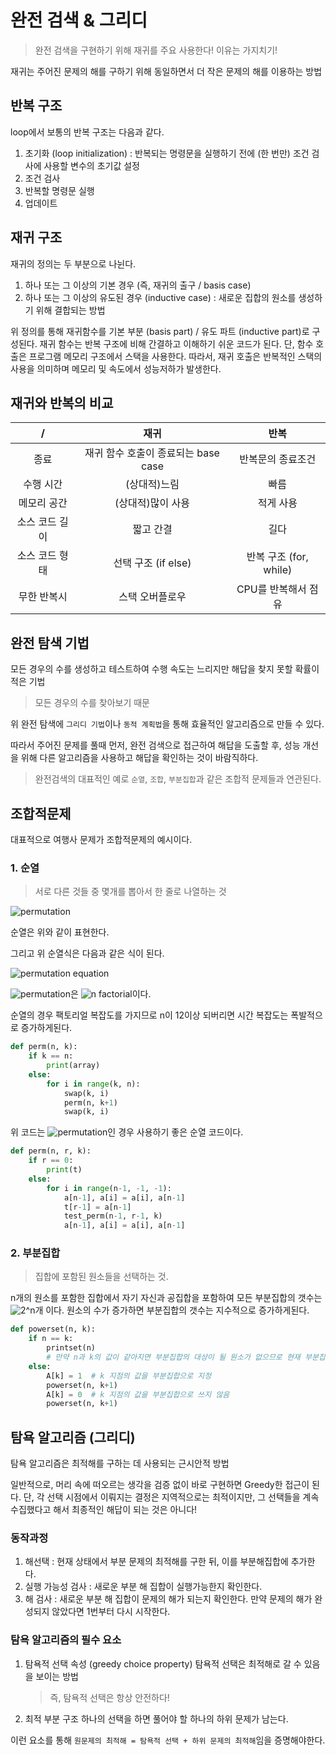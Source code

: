 # 완전 검색 & 그리디

> 완전 검색을 구현하기 위해 재귀를 주요 사용한다! 이유는 가지치기!

재귀는 주어진 문제의 해를 구하기 위해 동일하면서 더 작은 문제의 해를 이용하는 방법

## 반복 구조

loop에서 보통의 반복 구조는 다음과 같다.

1. 초기화 (loop initialization) : 반복되는 명령문을 실행하기 전에 (한 번만) 조건 검사에 사용할 변수의 초기값 설정
2. 조건 검사
3. 반복할 명령문 실행
4. 업데이트

## 재귀 구조

재귀의 정의는 두 부분으로 나뉜다.

1. 하나 또는 그 이상의 기본 경우 (즉, 재귀의 출구 / basis case)
2. 하나 또는 그 이상의 유도된 경우 (inductive case) : 새로운 집합의 원소를 생성하기 위해 결합되는 방법

위 정의를 통해 재귀함수를 기본 부분 (basis part) / 유도 파트 (inductive part)로 구성된다.
재귀 함수는 반복 구조에 비해 간결하고 이해하기 쉬운 코드가 된다. 단, 함수 호출은 프로그램 메모리 구조에서 스택을 사용한다.
따라서, 재귀 호출은 반복적인 스택의 사용을 의미하며 메모리 및 속도에서 성능저하가 발생한다.

## 재귀와 반복의 비교

 / | 재귀 | 반복
:---: | :---: | :---: |
종료 | 재귀 함수 호출이 종료되는 base case | 반복문의 종료조건
수행 시간 | (상대적)느림 | 빠름
메모리 공간 | (상대적)많이 사용 | 적게 사용
소스 코드 길이 | 짧고 간결 | 길다
소스 코드 형태 | 선택 구조 (if else) | 반복 구조 (for, while)
무한 반복시 | 스택 오버플로우 | CPU를 반복해서 점유

## 완전 탐색 기법

모든 경우의 수를 생성하고 테스트하여 수행 속도는 느리지만 해답을 찾지 못할 확률이 적은 기법

> 모든 경우의 수를 찾아보기 때문

위 완전 탐색에 `그리디 기법`이나 `동적 계획법`을 통해 효율적인 알고리즘으로 만들 수 있다.

따라서 주어진 문제를 풀때 먼저, 완전 검색으로 접근하여 해답을 도출할 후, 성능 개선을 위해 다른 알고리즘을 사용하고 해답을 확인하는 것이 바람직하다.

> 완전검색의 대표적인 예로 `순열`, `조합`, `부분집합`과 같은 조합적 문제들과 연관된다.

## 조합적문제

대표적으로 여행사 문제가 조합적문제의 예시이다.

### 1. 순열

> 서로 다른 것들 중 몇개를 뽑아서 한 줄로 나열하는 것 

![permutation](https://latex.codecogs.com/gif.latex?\inline&space;{}_n\mathrm{P}_{k})

순열은 위와 같이 표현한다.

그리고 위 순열식은 다음과 같은 식이 된다.

![permutation equation](https://latex.codecogs.com/gif.latex?\inline&space;{}_n\mathrm{P}_{k}&space;=&space;n\times(n-1)\times(n-2)\times...\times(n-r&plus;1))

![permutation](https://latex.codecogs.com/gif.latex?\inline&space;{}_n\mathrm{P}_{k})은 ![n factorial](https://latex.codecogs.com/gif.latex?\inline&space;n!)이다.

순열의 경우 팩토리얼 복잡도를 가지므로 n이 12이상 되버리면 시간 복잡도는 폭발적으로 증가하게된다.

```python
def perm(n, k):
    if k == n:
        print(array)
    else:
        for i in range(k, n):
            swap(k, i)
            perm(n, k+1)
            swap(k, i)
```

위 코드는 ![permutation](https://latex.codecogs.com/gif.latex?\inline&space;{}_n\mathrm{P}_{k})인 경우 사용하기 좋은 순열 코드이다.

```python
def perm(n, r, k):
    if r == 0:
        print(t)
    else:
        for i in range(n-1, -1, -1):
            a[n-1], a[i] = a[i], a[n-1]
            t[r-1] = a[n-1]
            test_perm(n-1, r-1, k)
            a[n-1], a[i] = a[i], a[n-1]
```

### 2. 부분집합

> 집합에 포함된 원소들을 선택하는 것.

n개의 원소를 포함한 집합에서 자기 자신과 공집합을 포함하여 모든 부분집합의 갯수는 ![2^n](https://latex.codecogs.com/gif.latex?2^n)개 이다.
원소의 수가 증가하면 부분집합의 갯수는 지수적으로 증가하게된다.

```python
def powerset(n, k):
    if n == k:
        printset(n)
        # 만약 n과 k의 값이 같아지면 부분집합의 대상이 될 원소가 없으므로 현재 부분집합 출력
    else:
        A[k] = 1  # k 지점의 값을 부분집합으로 지정
        powerset(n, k+1)
        A[k] = 0  # k 지점의 값을 부분집합으로 쓰지 않음
        powerset(n, k+1)
```

## 탐욕 알고리즘 (그리디)

탐욕 알고리즘은 최적해를 구하는 데 사용되는 근시안적 방법

일반적으로, 머리 속에 떠오르는 생각을 검증 없이 바로 구현하면 Greedy한 접근이 된다.
단, 각 선택 시점에서 이뤄지는 결정은 지역적으로는 최적이지만, 그 선택들을 계속 수집했다고 해서 최종적인 해답이 되는 것은 아니다!

### 동작과정

1. 해선택 : 현재 상태에서 부분 문제의 최적해를 구한 뒤, 이를 부분해집합에 추가한다.
2. 실행 가능성 검사 : 새로운 부분 해 집합이 실행가능한지 확인한다.
3. 해 검사 : 새로운 부분 해 집합이 문제의 해가 되는지 확인한다. 만약 문제의 해가 완성되지 않았다면 1번부터 다시 시작한다.

### 탐욕 알고리즘의 필수 요소

1. 탐욕적 선택 속성 (greedy choice property)
    탐욕적 선택은 최적해로 갈 수 있음을 보이는 방법
    
    > 즉, 탐욕적 선택은 항상 안전하다!
    
2. 최적 부분 구조
    하나의 선택을 하면 풀어야 할 하나의 하위 문제가 남는다.
    
이런 요소를 통해 `원문제의 최적해 = 탐욕적 선택 + 하위 문제의 최적해`임을 증명해야한다.

 